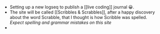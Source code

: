 - Setting up a new logseq to publish a [[live coding]] journal 😀.
- The site will be called [[Scribbles & Scrabbles]], after a happy discovery about the word Scrabble, that I thought is how Scribble was spelled. *Expect spelling and grammar mistakes on this site*
-